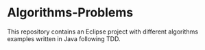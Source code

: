 # Algorithms-Problems
This repository contains an Eclipse project with different algorithms examples written in Java following TDD. 
